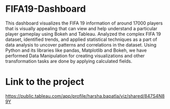 # FIFA19-Dashboard
This dashboard visualizes the FIFA 19 information of around 17000 players 
that is visually appealing that can view and help understand a particular 
player gameplay using Bokeh and Tableau.
Analyzed the complex FIFA 19 dataset, identified trends, and applied statistical techniques 
as a part of data analysis to uncover patterns and correlations in the dataset.
Using Python and its libraries like pandas, Matplotlib and Bokeh, 
we have performed Data Manipulation for creating visualizations 
and other transformation tasks are done by applying calculated fields. 

# Link to the project 
https://public.tableau.com/app/profile/harsha.bapatla/viz/shared/847S4N89Y
